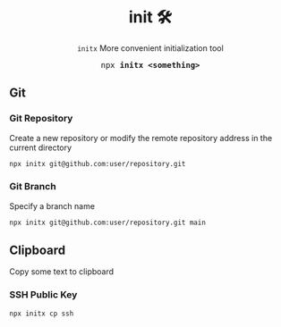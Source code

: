 <h1 align="center">init 🛠</h1>

<p align="center"><code>initx</code> More convenient initialization tool</p>

<pre align="center">npx <b>initx &lt;something&gt;</b></pre>

## Git

### Git Repository

Create a new repository or modify the remote repository address in the current directory

```bash
npx initx git@github.com:user/repository.git
```

### Git Branch

Specify a branch name

```bash
npx initx git@github.com:user/repository.git main
```

## Clipboard

Copy some text to clipboard

### SSH Public Key

```bash
npx initx cp ssh
```
